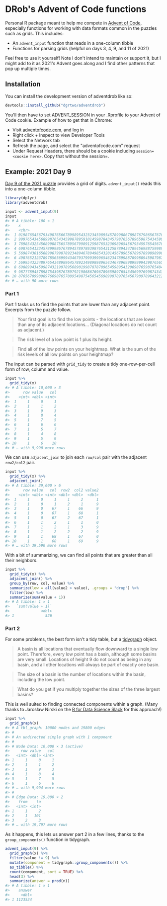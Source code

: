 <!-- README.md is generated from README.Rmd. Please edit that file -->



# DRob's Advent of Code functions

<!-- badges: start -->
<!-- badges: end -->

Personal R package meant to help me compete in [Advent of Code](https://adventofcode.com/), especially functions for working with data formats common in the puzzles such as grids. This includes:

* An `advent_input` function that reads in a one-column tibble
* Functions for parsing grids (helpful on days 3, 4, 9, and 11 of 2021)

Feel free to use it yourself! Note I don't intend to maintain or support it, but I might add to it as 2021's Advent goes along and I find other patterns that pop up multiple times.

## Installation

You can install the development version of adventdrob like so:

``` r
devtools::install_github("dgrtwo/adventdrob")
```

You'll then have to set ADVENT_SESSION in your .Rprofile to your Advent of Code cookie. Example of how to get that in Chrome:

* Visit [adventofcode.com](https://adventofcode.com/), and log in
* Right click + Inspect to view Developer Tools
* Select the Network tab
* Refresh the page, and select the "adventofcode.com" request
* Under Request Headers, there should be a cookie including `session=<cookie here>`. Copy that without the session=.

## Example: 2021 Day 9

[Day 9 of the 2021 puzzle](https://adventofcode.com/2021/day/9) provides a grid of digits. `advent_input()` reads this into a one-column tibble.


```r
library(dplyr)
library(adventdrob)

input <- advent_input(9)
input
#> # A tibble: 100 × 1
#>    x                                                                                                   
#>    <chr>                                                                                               
#>  1 0198765456793498765667899895432323459895457899886789876798656767890198989323997654321296543219876545
#>  2 9997654345689987654345998789591014598784345798765678965987543459921987978919876543210989694998765432
#>  3 7898543254568998875657895679989125987653236989654567934597654567899876869899989874349978989899654321
#>  4 6987654123457899986767894578978939876543125878943478945698875998954945756789999965498769876789965432
#>  5 5698743016568996799878923489467894985432014567896567896789989899893234545678999876987658765679896545
#>  6 4987652123789785656999434679379993999654623478998878998894598798789101234567893989876543434598789956
#>  7 5699543234897654348989645789234989898965434678969989999943987656578992345778932398765432125987679897
#>  8 6988994345998743219978956890199878787896545989543296987659876548467889476799321459989521019876565689
#>  9 9877789457898754398767897921986867696789659897654345699769987434345678987896430124987632129865434578
#> 10 8765678998989766987657889549875456545698998789765456798978964321234589398989945786798747634987521289
#> # … with 90 more rows
```

### Part 1

Part 1 tasks us to find the points that are lower than any adjacent point. Excerpts from the puzzle follow.

> Your first goal is to find the low points - the locations that are lower than any of its adjacent locations... (Diagonal locations do not count as adjacent.)

> The risk level of a low point is 1 plus its height.

> Find all of the low points on your heightmap. What is the sum of the risk levels of all low points on your heightmap?

The input can be parsed with `grid_tidy` to create a tidy one-row-per-cell form of row, column and value.


```r
input %>%
  grid_tidy(x)
#> # A tibble: 10,000 × 3
#>      row value   col
#>    <int> <dbl> <int>
#>  1     1     0     1
#>  2     1     1     2
#>  3     1     9     3
#>  4     1     8     4
#>  5     1     7     5
#>  6     1     6     6
#>  7     1     5     7
#>  8     1     4     8
#>  9     1     5     9
#> 10     1     6    10
#> # … with 9,990 more rows
```

We can use `adjacent_join` to join each `row/col` pair with the adjacent `row2/col2` pair.


```r
input %>%
  grid_tidy(x) %>%
  adjacent_join()
#> # A tibble: 39,600 × 6
#>      row value   col  row2  col2 value2
#>    <int> <dbl> <int> <dbl> <dbl>  <dbl>
#>  1     1     0     1     1     2      1
#>  2     1     0     1     2     1      9
#>  3     1     0    67     1    66      9
#>  4     1     0    67     1    68      1
#>  5     1     0    67     2    67      1
#>  6     1     1     2     1     1      0
#>  7     1     1     2     1     3      9
#>  8     1     1     2     2     2      9
#>  9     1     1    68     1    67      0
#> 10     1     1    68     1    69      9
#> # … with 39,590 more rows
```

With a bit of summarizing, we can find all points that are greater than all their neighbors.


```r
input %>%
  grid_tidy(x) %>%
  adjacent_join() %>%
  group_by(row, col, value) %>%
  summarize(low = all(value2 > value), .groups = "drop") %>%
  filter(low) %>%
  summarize(sum(value + 1))
#> # A tibble: 1 × 1
#>   `sum(value + 1)`
#>              <dbl>
#> 1              526
```

### Part 2

For some problems, the best form isn't a tidy table, but a [tidygraph](https://github.com/thomasp85/tidygraph) object.

> A basin is all locations that eventually flow downward to a single low point. Therefore, every low point has a basin, although some basins are very small. Locations of height 9 do not count as being in any basin, and all other locations will always be part of exactly one basin.

> The size of a basin is the number of locations within the basin, including the low point.

> What do you get if you multiply together the sizes of the three largest basins?

This is well suited to finding connected components within a graph. (Many thanks to Jarosław Nirski on the [R for Data Science Slack](https://rfordatascience.slack.com/) for this approach!)


```r
input %>%
  grid_graph(x)
#> # A tbl_graph: 10000 nodes and 19800 edges
#> #
#> # An undirected simple graph with 1 component
#> #
#> # Node Data: 10,000 × 3 (active)
#>     row value   col
#>   <int> <dbl> <int>
#> 1     1     0     1
#> 2     1     1     2
#> 3     1     9     3
#> 4     1     8     4
#> 5     1     7     5
#> 6     1     6     6
#> # … with 9,994 more rows
#> #
#> # Edge Data: 19,800 × 2
#>    from    to
#>   <int> <int>
#> 1     1     2
#> 2     1   101
#> 3     2     3
#> # … with 19,797 more rows
```

As it happens, this lets us answer part 2 in a few lines, thanks to the `group_components()` function in tidygraph.


```r
advent_input(9) %>%
  grid_graph(x) %>%
  filter(value != 9) %>%
  mutate(component = tidygraph::group_components()) %>%
  as_tibble() %>%
  count(component, sort = TRUE) %>%
  head(3) %>%
  summarize(answer = prod(n))
#> # A tibble: 1 × 1
#>    answer
#>     <dbl>
#> 1 1123524
```

